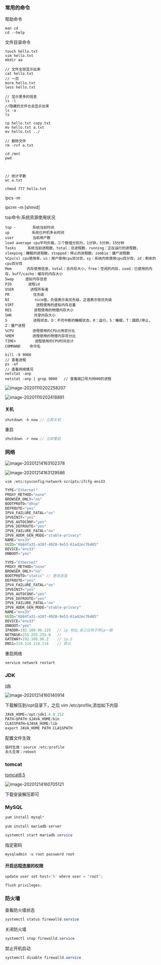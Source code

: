 ### 常用的命令

帮助命令

```
man cd
cd --help
```

文件目录命令

```
touch hello.txt
vim hello.txt
mkdir aa

// 文件全部显示出来
cat hello.txt
// 一页
more hello.txt
less hello.txt

// 显示更多的信息
ls -l
//隐藏的文件也会显示出来
ls -a 
ls 

cp hello.txt copy.txt
mv hello.txt a.txt
mv hello.txt ../

// 删除文件
rm -rvf a.txt 

cd /mnt
pwd



// 统计字数
wc a.txt

chmod 777 hello.txt
```

ipcs -m

ipcrm -m [shmid]



top命令:系统资源使用状况

```
top - 　　　　系统当前时间
up 　　　　　 系统已开机多长时间
user 　　　　 当前用户数
load average cpu平均负载，三个数值分别为，1分钟，5分钟，15分钟
Tasks 　　 系统当前进程数，total：总进程数，running：正在运行的进程数，sleeping：睡眠的进程数，stopped：停止的进程数，zombie：僵尸进程数
%Cpu(s) cpu使用率，us：用户使用cpu百分百，sy：系统内核使用cpu百分百，id：剩余的cpu百分百
Mem 　　　 内存使用信息，total：总内存大小，free：空闲的内存，used：已使用的内存，buff/cache：缓存的内存大小
Swap 　　 虚拟内存信息
PID　　　　 进程id
USER　　　　 进程所有者
PR　　　　　　 优先级
NI　　　　　　　nice值，负值表示高优先级，正值表示低优先级
VIRT 　　　　　 进程使用的虚拟内存总量
RES 　　　　　 进程使用的物理内存大小
SHR 　　　　　 共享内存大小
S 　　　　　　 进程状态，D：不可中断的睡眠状态，R：运行，S：睡眠，T：跟踪/停止，Z：僵尸进程
%CPU 　　　　 进程使用的CPU占用百分比
%MEM 　　　　 进程使用的物理内存百分比
TIME+ 　　　　 进程使用的CPU时间总计
COMMAND　　 命令名
```



```shell
kill -9 9000
// 查看进程
ps -ef
// 查看网络情况
netstat -anp 
netstat -anp | grep 9000   // 查看端口号为9000的进程
```

![image-20201110202258207](img/image-20201110202258207.png)



![image-20201110202418891](img/image-20201110202418891.png)



#### 关机

```java
shutdown -h now // 立即关机
```

重启

```java
shutdown -r now // 立即重启
```





### 网络

![image-20201214163102378](img/image-20201214163102378.png)





![image-20201214163129586](img/image-20201214163129586.png)



```java
vim /etc/sysconfig/network-scripts/ifcfg-ens33
```





```java
TYPE="Ethernet"
PROXY_METHOD="none"
BROWSER_ONLY="no"
BOOTPROTO="dhcp"
DEFROUTE="yes"
IPV4_FAILURE_FATAL="no"
IPV6INIT="yes"
IPV6_AUTOCONF="yes"
IPV6_DEFROUTE="yes"
IPV6_FAILURE_FATAL="no"
IPV6_ADDR_GEN_MODE="stable-privacy"
NAME="ens33"
UUID="6b84fa31-a207-4928-9e53-61ad2ec7b485"
DEVICE="ens33"
ONBOOT="yes"
```

```java
TYPE="Ethernet"
PROXY_METHOD="none"
BROWSER_ONLY="no"
BOOTPROTO="static" // 更改该值
DEFROUTE="yes" 
IPV4_FAILURE_FATAL="no"
IPV6INIT="yes"
IPV6_AUTOCONF="yes"
IPV6_DEFROUTE="yes"
IPV6_FAILURE_FATAL="no"
IPV6_ADDR_GEN_MODE="stable-privacy"
NAME="ens33"
UUID="6b84fa31-a207-4928-9e53-61ad2ec7b485"
DEVICE="ens33"
ONBOOT="yes"
IPADDR=192.168.96.129   // ip 地址,前三位和子网ip一致
NETMASK=255.255.255.0   //
GATEWAY=192.168.96.2    // ip.2
DNS1=114.114.114.114    // 默认
```

重启网络

```java
service network restart
```



### JDK

[jdk](https://www.oracle.com/java/technologies/javase/javase-jdk8-downloads.html)

![image-20201214160140914](img/image-20201214160140914.png)



下载解压到/opt目录下，之后 vim /etc/profile,添加如下内容



```java
JAVA_HOME=/opt/jdk1.8.0_152
PATH=$PATH:$JAVA_HOME/bin
CLASSPATH=$JAVA_HOME/lib
export JAVA_HOME PATH CLASSPATH
```

配置文件生效

```java
临时生效：source /etc/profile
永久生效：reboot
```

### tomcat

[tomcat8.5](https://tomcat.apache.org/download-80.cgi)



![image-20201214160705121](img/image-20201214160705121.png)



下载安装解压即可

### MySQL

```java
yum install mysql*
    
yum install mariadb-server
```

```java
systemctl start mariadb.service
```

指定密码

```java
mysqladmin -u root password root
```

#### 开启远程连接的权限


```java
update user set host='%' where user = 'root'; 

flush privileges;
```





### 防火墙

查看防火墙状态

```java
systemctl status firewalld.service
```

关闭防火墙

```java
systemctl stop firewalld.service
```

禁止开机启动

```java
systemctl disable firewalld.service
```

